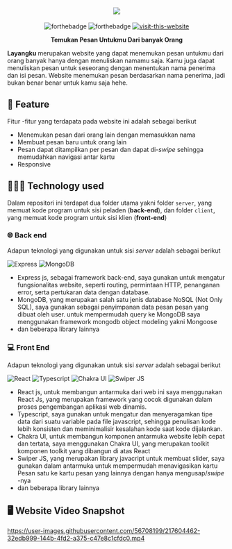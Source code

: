 <div align='center'>

# [![](https://user-images.githubusercontent.com/56708199/216733369-a5efe268-eac6-4272-9298-175400eabab4.svg)](https://layangku.herokuapp.com/)

![forthebadge](https://forthebadge.com/images/badges/built-with-love.svg)
![forthebadge](https://forthebadge.com/images/badges/made-with-typescript.svg)
[![visit-this-website](https://user-images.githubusercontent.com/56708199/217606515-3c64c100-8e05-4c01-8b1d-fdeae9374f9a.svg)](https://layangku-app.vercel.app/)

 **Temukan Pesan Untukmu Dari banyak Orang**
</div>

**Layangku** merupakan website yang dapat menemukan pesan untukmu dari orang banyak hanya dengan menuliskan namamu saja. Kamu juga dapat menuliskan pesan untuk seseorang dengan menentukan nama penerima dan isi pesan. Website menemukan pesan berdasarkan nama penerima, jadi bukan benar benar untuk kamu saja hehe.

## 🚀 Feature 

Fitur -fitur yang terdapata pada website ini adalah sebagai berikut 

- Menemukan pesan dari orang lain dengan memasukkan nama
- Membuat pesan baru untuk orang lain
- Pesan dapat ditampilkan per pesan dan dapat di-_swipe_ sehingga memudahkan navigasi antar kartu 
- Responsive

## 👩🏾‍💻 Technology used

Dalam repositori ini terdapat dua folder utama yakni folder `server`, yang memuat kode program untuk sisi peladen (**back-end**), dan folder `client`, yang memuat kode program untuk sisi klien (**front-end**) 

### 🌐 Back end

Adapun teknologi yang digunakan untuk sisi _server_ adalah sebagai berikut

![Express](https://img.shields.io/badge/Express.js-404D59?style=for-the-badge&logo=Express&logoColor=white)
![MongoDB](https://img.shields.io/badge/MongoDB-47A248.svg?style=for-the-badge&logo=MongoDB&logoColor=white)

- Express js, sebagai framework back-end, saya gunakan untuk mengatur fungsionalitas website, seperti routing, permintaan HTTP, penanganan error, serta pertukaran data dengan database.
- MongoDB, yang merupakan salah satu jenis database NoSQL (Not Only SQL), saya gunakan sebagai penyimpanan data pesan pesan yang dibuat oleh user. untuk mempermudah query ke MongoDB saya menggunakan framework mongodb object modeling yakni Mongoose
- dan beberapa library lainnya


### 💻 Front End

Adapun teknologi yang digunakan untuk sisi _server_ adalah sebagai berikut

![React](https://img.shields.io/badge/React-20232A?style=for-the-badge&logo=react&logoColor=61DAFB)
![Typescript](https://img.shields.io/badge/TypeScript-3178C6.svg?style=for-the-badge&logo=TypeScript&logoColor=white)
![Chakra UI](https://img.shields.io/badge/Chakra%20UI-319795.svg?style=for-the-badge&logo=Chakra-UI&logoColor=white)
![Swiper JS](https://img.shields.io/badge/Swiper-6332F6.svg?style=for-the-badge&logo=Swiper&logoColor=white)

- React js, untuk membangun antarmuka dari web ini saya menggunakan React Js, yang merupakan framework yang cocok digunakan dalam proses pengembangan aplikasi web dinamis.
- Typescript, saya gunakan untuk mengatur dan menyeragamkan tipe data dari suatu variable pada file javascript, sehingga penulisan kode lebih konsisten dan meminimalisir kesalahan kode saat kode dijalankan.
- Chakra UI, untuk membangun komponen antarmuka website lebih cepat dan tertata, saya menggunakan Chakra UI, yang merupakan toolkit komponen toolkit yang dibangun di atas React
- Swiper JS, yang merupakan library javacript untuk membuat slider, saya gunakan dalam antarmuka untuk mempermudah menavigasikan kartu Pesan satu ke kartu pesan yang lainnya dengan hanya mengusap/_swipe_ -nya
- dan beberapa library lainnya

## 🖥️ Website Video Snapshot

https://user-images.githubusercontent.com/56708199/217604462-32edb999-144b-4fd2-a375-c47e8c1cfdc0.mp4
